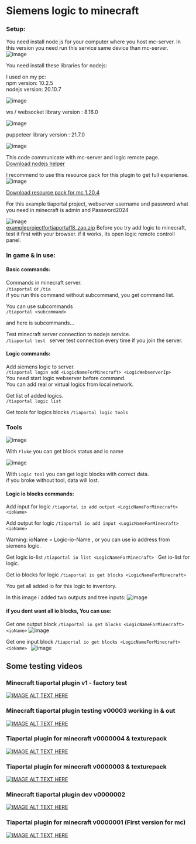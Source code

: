 <h1>Siemens logic to minecraft</h1>

### Setup:

You need install node js for your computer where you host mc-server.
In this version you need run this service same device than mc-server.  
![image](https://github.com/jaakka/tiaporta_minecraft_java_plugin/assets/25456491/2e537fdd-9661-4b32-b519-0ce3fc62d462)

You need install these libraries for nodejs:  

I used on my pc:  
npm version: 10.2.5  
nodejs version: 20.10.7  
  

  ![image](https://github.com/jaakka/tiaporta_minecraft_java_plugin/assets/25456491/54acc353-1ddd-4018-880b-927653ed36e8)

  
ws / websocket library version : 8.16.0

  
![image](https://github.com/jaakka/tiaporta_minecraft_java_plugin/assets/25456491/d6c59ef4-9680-4fad-8fc9-994161e93011)  
  
  puppeteer library version : 21.7.0

  ![image](https://github.com/jaakka/tiaporta_minecraft_java_plugin/assets/25456491/787cf45d-d9f7-4207-97cf-961cd7ed3c68)

This code communicate with mc-server and logic remote page.  
[Download nodejs helper](https://github.com/jaakka/tiaporta_minecraft_java_plugin/blob/master/tiaportalservice.js)

I recommend to use this resource pack for this plugin to get full experiense.  
![image](https://github.com/jaakka/tiaporta_minecraft_java_plugin/assets/25456491/884aa6b3-0dc0-484e-bc45-767d0024dee8)

[Download resource pack for mc 1.20.4](https://github.com/jaakka/tiaporta_minecraft_java_plugin/files/14069900/tiaportal_plugin.zip)

  
For this example tiaportal project, webserver username and password 
  what you need in minecraft is admin and Password2024
  
![image](https://github.com/jaakka/tiaporta_minecraft_java_plugin/assets/25456491/ac9b0afc-9a39-4cb4-a103-7fce32648850)  
[exampleprojectfortiaportal18_zap.zip](https://github.com/jaakka/tiaporta_minecraft_java_plugin/files/14069941/exampleprojectfortiaportal18_zap.zip)
Before you try add logic to minecraft, test it first with your browser.   if it works, its open logic remote controll panel.



### In game & in use:
#### Basic commands:
Commands in minecraft server.  
`` /tiaportal `` or `` /tia ``  
if you run this command without subcommand, you get command list.
  
You can use subcommands  
`` /tiaportal <subcommand> ``  
  
and here is subcommands...   

Test minecraft server connection to nodejs service.  
``/tiaportal test ``
server test connection every time if you join the server.

#### Logic commands:

Add siemens logic to server.   
``/tiaportal login add <LogicNameForMinecraft> <LogicWebserverIp> ``  
You need start logic webserver before command.  
You can add real or virtual logics from local network.

Get list of added logics.   
``/tiaportal logic list ``  

Get tools for logics blocks 
``/tiaportal logic tools ``  

### Tools
![image](https://github.com/jaakka/tiaporta_minecraft_java_plugin/assets/25456491/c41e59c8-73a1-49bd-a555-db69e64d4617)
  
  With ``Fluke`` you can get block status and io name

![image](https://github.com/jaakka/tiaporta_minecraft_java_plugin/assets/25456491/41888130-434c-4205-ae39-e0f7e0cb30d4)
  
  With ``Logic tool`` you can get logic blocks with correct data.  
if you broke without tool, data will lost.


#### Logic io blocks commands:
Add input for logic
``/tiaportal io add output <LogicNameForMinecraft> <ioName>``  

Add output for logic
``/tiaportal io add input <LogicNameForMinecraft> <ioName>`` 

Warning: ioName = Logic-io-Name , or you can use io address from siemens logic.

Get logic io-list
``/tiaportal io list <LogicNameForMinecraft> ``
Get io-list for logic.

Get io blocks for logic
``/tiaportal io get blocks <LogicNameForMinecraft> ``

You get all added io for this logic to inventory.

In this image i added two outputs and tree inputs:
![image](https://github.com/jaakka/tiaporta_minecraft_java_plugin/assets/25456491/e76af808-a2d0-47b8-aa29-d5d1d824fec7)

#### if you dont want all io blocks, You can use:
Get one output block
``/tiaportal io get blocks <LogicNameForMinecraft> <ioName>``
![image](https://github.com/jaakka/tiaporta_minecraft_java_plugin/assets/25456491/38df201f-c4e6-49c7-91e8-53b30bef74e6)


Get one input block
``/tiaportal io get blocks <LogicNameForMinecraft> <ioName> ``
![image](https://github.com/jaakka/tiaporta_minecraft_java_plugin/assets/25456491/ac94ab8b-0f81-402d-ac8c-283d9178fb23)


## Some testing videos
### Minecraft tiaportal plugin v1 - factory test
[![IMAGE ALT TEXT HERE](https://img.youtube.com/vi/vgkOpz_0OGI/0.jpg)](https://www.youtube.com/watch?v=vgkOpz_0OGI)

### Minecraft tiaportal plugin testing v00003 working in & out
[![IMAGE ALT TEXT HERE](https://img.youtube.com/vi/TU8-NgXsraQ/0.jpg)](https://www.youtube.com/watch?v=TU8-NgXsraQ)

### Tiaportal plugin for minecraft v0000004 & texturepack
[![IMAGE ALT TEXT HERE](https://img.youtube.com/vi/NGNyPkQIfpA/0.jpg)](https://www.youtube.com/watch?v=NGNyPkQIfpA)

### Tiaportal plugin for minecraft v0000003 & texturepack
[![IMAGE ALT TEXT HERE](https://img.youtube.com/vi/rE5Qsaq6u_g/0.jpg)](https://www.youtube.com/watch?v=rE5Qsaq6u_g)

### Minecraft tiaportal plugin dev v0000002
[![IMAGE ALT TEXT HERE](https://img.youtube.com/vi/TxTMIjJDcBU/0.jpg)](https://www.youtube.com/watch?v=TxTMIjJDcBU)

### Tiaportal plugin for minecraft v0000001 (First version for mc)
[![IMAGE ALT TEXT HERE](https://img.youtube.com/vi/61Q87OmctKQ/0.jpg)](https://www.youtube.com/watch?v=61Q87OmctKQ)
